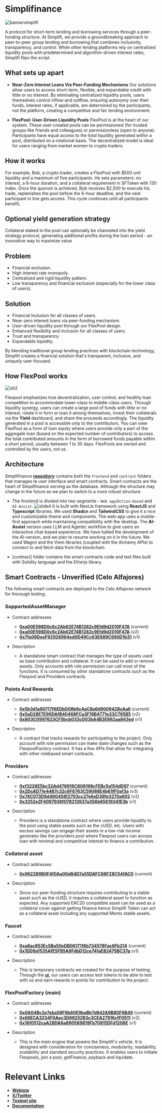 # Simplifinance
![bannersimplifi](https://github.com/user-attachments/assets/386f315d-4abf-47bd-9a4d-99d7c0a0f1a7)

A protocol for short-term lending and borrowing services through a peer-funding structure. At Simplifi, we provide a groundbreaking approach to peer-to-peer group lending and borrowing that combines inclusivity, transparency, and control. While other lending platforms rely on centralized liquidity pools with predetermined and algorithm-driven interest rates, Simplifi flips the script.

## What sets up apart
- __Near-Zero Interest Loans Via Peer-Funding Mechanisms__
Our solutions allow users to access short-term, flexible, and expandable credit with little or no interest. By eliminating centralized liquidity pools, users themselves control inflow and outflow, ensuring autonomy over their funds, interest rates, if applicable, are determined by the participants, not the platform, creating a competitive and fair lending environment.

- __FlexPool: User-Driven Liquidity Pools__
FlexPool is at the heart of our system. These user-created pools can be permissioned (for trusted groups like friends and colleagues) or permissionless (open to anyone). Participants have equal access to the total liquidity generated within a pool, distributed on a rotational basis. The decentralized model is ideal for users ranging from market women to crypto traders.

## How it works
For example, Bob, a crypto trader, creates a FlexPool with $500 unit liquidity and a maximum of five participants. He sets parameters: no interest, a 6-hour duration, and a collateral requirement in SFToken with 130 index. Once the quorum is achieved, Bob receives $2,500 to execute his trade, replenishes the pool before the 6-hour deadline, and the next participant in line gets access. This cycle continues until all participants benefit.

## Optional yield generation strategy
Collateral staked in the pool can optionally be channeled into the yield strategy protocol, generating additional profits during the loan period - an innovative way to maximize value
<!-- https://youtu.be/2huZ2onFBb0 --> 

## Problem
- Financial exclusion.
- High interest rate monopoly.
- Centralized and rigid liquidity pattern.
- Low transparency and financial exclusion (especially for the lower class of users).

## Solution
- Financial Inclusion for all classes of users.
- Near-zero interest loans via peer-funding mechanism.
- User-driven liquidity pool through our FlexPool design.
- Enhanced flexibility and inclusion for all classes of users.
- Trust and transparency.
- Expandable liquidity.

By blending traditional group lending practices with blockchain technology, Simplifi creates a financial solution that's transparent, inclusive, and uniquely user-focused.

## How FlexPool works
![ob2](https://github.com/user-attachments/assets/e806c380-96e5-4557-a076-dac58238dca9)

Flexpool emphasizes true decentralization, user control, and healthy loan competition to accommodate lower-class to middle-class users. Through liquidity synergy, users can create a large pool of funds with little or no interest, rotate it in form or loan it among themselves, invest their collaterals via the __Yield__ dashboard, and share the proceeds accordingly. The liquidity generated in a pool is accessible only to the contributors. You can view FlexPool as a form of loan equity where users provide only a part of the aggregate loan (based on the expected number of contributors) to access the total contributed amounts in the form of borrowed funds payable within a short period, usually between 1 to 30 days. FlexPools are owned and controlled by the users, not us.

## Architecture

Simplifinance __[repository](https://github.com/simplifinance/simplifi/)__ contains both the `frontend` and `contract` folders that manages te user interface and smart contracts. Smart contracts are the heart of Simplifinance serving as the database. Although the structure may change in the future as we plan to switch to a more robust structure.

- The frontend is divided into two segments - `Web app`/`Action-based` and `AI-Assist`. 
![slide4](https://github.com/user-attachments/assets/00aefd67-a545-43b9-9bee-74617aa585ab)
It is built with NextJs framework using __ReactJS__ and __Typescript__ libraries. We used __Shadcn__ and __TailwindCSS__ to give it a nice and customizable theme and components. The web-app uses a mobile-first approach while maintaining compatibility with the desktop. The __AI-Assist__ version uses LLM and Agentic workflow to give users an interactive chat-based experience. We have halted the development of the AI-version, and we plan to resume working on it in the future. We used Wagmi and the Viem libraries (coupled with the Alchemy APIs) to connect to and fetch data from the blockchain. 

- [contract] folder contains the smart contracts code and test files built with Solidity language and the Etherjs library.

## Smart Contracts - Unverified (Celo Alfajores)
The following smart contracts are deployed to the Celo Alfajores network for thorough testing.

### SupportedAssetManager 
- Contract addresses
    - __[0xa00E598D0c6c2Ab62E74B1282c9Efd9d2010F47A]()__ (current)
    -  __[0xa00E598D0c6c2Ab62E74B1282c9Efd9d2010F47A]()__ (v2)
    - __[0x7fa06DeeF92926964ed0D49Cc63E689C690D1b31]()__ (v1)

- Description
    - A standalone smart contract that manages the type of assets used as base contribution and collateral. It can be used to add or remove assets. Only accounts with role permission can call most of the functions. It is consumed by other standalone contracts such as the Flexpool and Providers contracts. 

### Points And Rewards 
- Contract addresses
    - __[0x5b3d1a90717f6EDbD08b6c4aC8a6d900942BcAa6]()__ (current)
    -  __[0x5aD28E7E90DAfB40468FCa3F19B4771e33C795B5]()__ (v2)
    - __[0x803C0997623CF5bcb033cD03bA4B3E662aa843ed]()__ (v1)

- Description
    - A contract that tracks rewards for participating to the project. Only account with role permission can make state changes such as the FlexpoolFactory contract. It has a few APIs that allow for integraing with other rolebased smart contracts.   

### Providers 
- Contract addresses
    - __[0xf3226E5bc32Ad476916C808198cFEBc5a154dD97]()__ (current)
    -  __[0x2DcAD71e4487c32c6F6763C59088E4b61fF0af3a]()__ (v3)
    - __[0x74C073D9d460458f2703cc27e6eD39fe3270a602]()__ (v2)
    - __[0x3252e2F4097936f078213937a356b65619341E3b]()__ (v1)

- Description
    - Providers is a standalone contract where users provide liquidity to the pool using stable assets such as the cUSD, etc. Users with excess savings can engage their assets in a low-risk income generator like the providers pool where Flexpool users can access loan with minimal and competitive interest to finance a contribution.

### Collateral asset 
- Contract addresses
    - __[0x962289B0F4f0Aa00d84D7a55DAFC68F28C54fAC0]()__ (current)

- Description
    - Since our peer-funding structure requires contributing in a stable asset such as the cUSD, it requires a collateral asset to function as expected. Any supported ERC20 compatible asset can be used as a collateral cover against getting finance hence Simplifi Token can act as a collateral asset including any supported Mento stable assets.

### Faucet 
- Contract addresses
    - __[0xa8ac853Ec5Ba50eDB0617116b734578Fac6Fb214]()__ (current)
    -  __[0x1DD9a1535AfE5FB5A9FdbD12ce741aE82475BC37q]()__ (v1)

- Description
    - This is temporary contracts we created for the purpose of testing. Through the __[ui](https://testnet.simplifinance.xyz)__, our users can access test tokens to be able to test with us and earn rewards in points for contribution to the project.

### FlexPoolFactory (main) 
- Contract addresses
    - __[0x0A04Bc2e7eba58F9b60E9baBb7d6d2A9B8DF6B49]()__ (current)
    -  __[0x66ECA3234F0Aec3D69252B3c3CEA27916cfF0511]()__ (v2)
    - __[0x16f0512caA28DA6a890589819Fb70815DFd1206E]()__ (v1)

- Description
    - This is the main engine that powers the Simplifi's vehicle. It is designed with consideration for conciseness, modularity, readability, scalability and standard security practices. It enables users to initiate Flexpools, join a pool, getFinance, payback and liquidate.


# Relevant Links
- __[Webiste](https://simplifinance.xyz)__
- __[X/Twitter](https://x.com/SimpliFina)__
- __[Testnet site](https://testnet.simplifinance.xyz)__
- __[Documentation](https://simplifinance.gitbook.io/docs/)__
